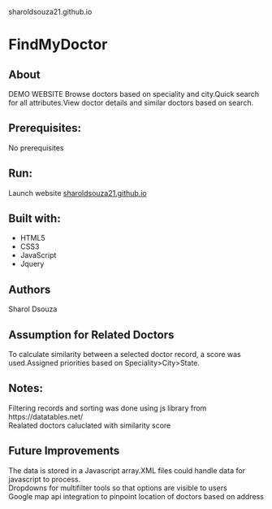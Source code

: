  sharoldsouza21.github.io


# FindMyDoctor

<h2>About</h2>
DEMO WEBSITE
Browse doctors based on speciality and city.Quick search for all attributes.View doctor details and similar doctors based on search.

<h2>Prerequisites:</h2>
No prerequisites

<h2>Run:</h2>
Launch website <a href="http://sharoldsouza21.github.io">sharoldsouza21.github.io</a>

<h2>Built with:</h2>
<ul>
<li>HTML5</li>
<li>CSS3</li>
<li>JavaScript</li>
<li>Jquery</li>
</ul>

<h2>Authors</h2>
Sharol Dsouza

<h2>Assumption for Related Doctors</h2>
To calculate similarity between a selected doctor record, a score was used.Assigned priorities based on Speciality>City>State.

<h2>Notes:</h2>
Filtering records and sorting was done using js library from <a>https://datatables.net/</a></div>
<br/>Realated doctors caluclated with similarity score

<h2>Future Improvements</h2>
The data is stored in a Javascript array.XML files could handle data for javascript to process.<br/>
Dropdowns for multifilter tools so that options are visible to users<br/>
Google map api integration to pinpoint location of doctors based on address


<h2></h2>
